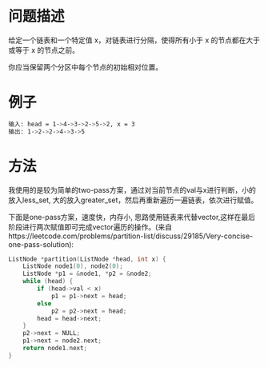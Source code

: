 # 问题描述

给定一个链表和一个特定值 x，对链表进行分隔，使得所有小于 x 的节点都在大于或等于 x 的节点之前。

你应当保留两个分区中每个节点的初始相对位置。

# 例子

```bash
输入: head = 1->4->3->2->5->2, x = 3
输出: 1->2->2->4->3->5
```

# 方法

我使用的是较为简单的two-pass方案，通过对当前节点的val与x进行判断，小的放入less_set, 大的放入greater_set，然后再重新遍历一遍链表，依次进行赋值。

下面是one-pass方案，速度快，内存小, 思路使用链表来代替vector,这样在最后阶段进行两次赋值即可完成vector遍历的操作。(来自https://leetcode.com/problems/partition-list/discuss/29185/Very-concise-one-pass-solution):
```c++
ListNode *partition(ListNode *head, int x) {
    ListNode node1(0), node2(0);
    ListNode *p1 = &node1, *p2 = &node2;
    while (head) {
        if (head->val < x)
            p1 = p1->next = head;
        else
            p2 = p2->next = head;
        head = head->next;
    }
    p2->next = NULL;
    p1->next = node2.next;
    return node1.next;
}
```